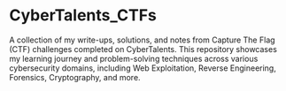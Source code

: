 # CyberTalents_CTFs
A collection of my write-ups, solutions, and notes from Capture The Flag (CTF) challenges completed on CyberTalents. This repository showcases my learning journey and problem-solving techniques across various cybersecurity domains, including Web Exploitation, Reverse Engineering, Forensics, Cryptography, and more.
